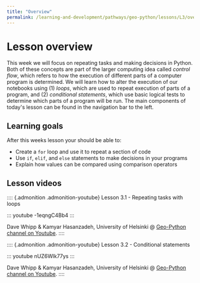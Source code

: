 ```yaml
---
title: "Overview"
permalink: /learning-and-development/pathways/geo-python/lessons/L3/overview/
---
```



# Lesson overview

This week we will focus on repeating tasks and making decisions in
Python. Both of these concepts are part of the larger computing idea
called *control flow*, which refers to how the execution of different
parts of a computer program is determined. We will learn how to alter
the execution of our notebooks using (1) *loops*, which are used to
repeat execution of parts of a program, and (2) *conditional
statements*, which use basic logical tests to determine which parts of a
program will be run. The main components of today\'s lesson can be found
in the navigation bar to the left.

## Learning goals

After this weeks lesson your should be able to:

-   Create a `for` loop and use it to repeat a section of code
-   Use `if`, `elif`, and `else` statements to make decisions in your
    programs
-   Explain how values can be compared using comparison operators

## Lesson videos

:::: {.admonition .admonition-youtube}
Lesson 3.1 - Repeating tasks with loops

::: youtube
-1eqngC4Bb4
:::

Dave Whipp & Kamyar Hasanzadeh, University of Helsinki @ [Geo-Python
channel on
Youtube](https://www.youtube.com/channel/UCQ1_1hZ0A1Vic2zmWE56s2A).
::::

:::: {.admonition .admonition-youtube}
Lesson 3.2 - Conditional statements

::: youtube
nUZ6Wlk77ys
:::

Dave Whipp & Kamyar Hasanzadeh, University of Helsinki @ [Geo-Python
channel on
Youtube](https://www.youtube.com/channel/UCQ1_1hZ0A1Vic2zmWE56s2A).
::::
